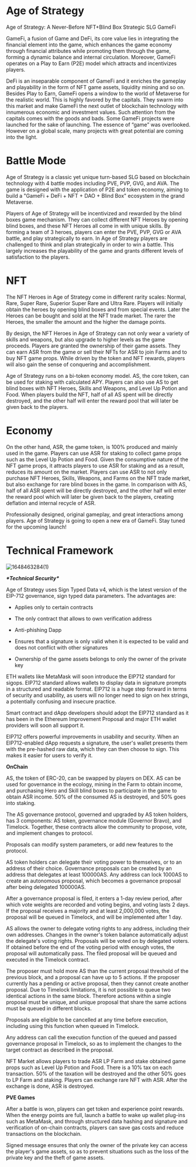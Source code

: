 # Age of Strategy
Age of Strategy: A Never-Before NFT+Blind Box Strategic SLG GameFi

GameFi, a fusion of Game and DeFi, its core value lies in integrating the financial element into the game, which enhances the game economy through financial attributes while promoting them through the game, forming a dynamic balance and internal circulation. Moreover, GameFi operates on a Play to Earn (P2E) model which attracts and incentivizes players.

DeFi is an inseparable component of GameFi and it enriches the gameplay and playability in the form of NFT game assets, liquidity mining and so on. Besides Play to Earn, GameFi opens a window to the world of Metaverse for the realistic world. This is highly favored by the capitals. They swarm into this market and make GameFi the next outlet of blockchain technology with innumerous economic and investment values.
Such attention from the capitals comes with the goods and bads. Some GameFi projects were launched for the sake of launching. The essence of “game” was overlooked. However on a global scale, many projects with great potential are coming into the light.

# Battle Mode
Age of Strategy is a classic yet unique turn-based SLG based on blockchain technology with 4 battle modes including PVE, PVP, GVG, and AVA. The game is designed with the application of P2E and token economy, aiming to build a "GameFi + DeFi + NFT + DAO + Blind Box" ecosystem in the grand Metaverse.

Players of Age of Strategy will be incentivized and rewarded by the blind boxes game mechanism. They can collect different NFT Heroes by opening blind boxes, and these NFT Heroes all come in with unique skills. By forming a team of 3 heroes, players can enter the PVE, PVP, GVG or AVA battle, and play strategically to earn. In Age of Strategy players are challenged to think and plan strategically in order to win a battle. This largely increases the playability of the game and grants different levels of satisfaction to the players.

# NFT
The NFT Heroes in Age of Strategy come in different rarity scales: Normal, Rare, Super Rare, Superior Super Rare and Ultra Rare. Players will initially obtain the heroes by opening blind boxes and from special events. Later the Heroes can be bought and sold at the NFT trade market. The rarer the Heroes, the smaller the amount and the higher the damage points.

By design, the NFT Heroes in Age of Strategy can not only wear a variety of skills and weapons, but also upgrade to higher levels as the game proceeds. Players are granted the ownership of their game assets. They can earn ASR from the game or sell their NFTs for ASR to join Farms and to buy NFT game props. While driven by the token and NFT rewards, players will also gain the sense of conquering and accomplishment. 

Age of Strategy runs on a bi-token economy model. AS, the core token, can be used for staking with calculated APY. Players can also use AS to get blind boxes with NFT Heroes, Skills and Weapons, and Level Up Potion and Food. When players build the NFT, half of all AS spent will be directly destroyed, and the other half will enter the reward pool that will later be given back to the players.

# Economy
On the other hand, ASR, the game token, is 100% produced and mainly used in the game. Players can use ASR for staking to collect game props such as the Level Up Potion and Food. Given the consumptive nature of the NFT game props, it attracts players to use ASR for staking and as a result, reduces its amount on the market. Players can use ASR to not only purchase NFT Heroes, Skills, Weapons, and Farms on the NFT trade market, but also exchange for rare blind boxes in the game.
In comparison with AS, half of all ASR spent will be directly destroyed, and the other half will enter the reward pool which will later be given back to the players, creating deflation and internal recycle of ASR.

Professionally designed, original gameplay, and great interactions among players. Age of Strategy is going to open a new era of GameFi. Stay tuned for the upcoming launch!

# Technical Framework

![1648463284(1)](https://user-images.githubusercontent.com/102289203/160379386-3658cd68-c9c0-4f64-8a37-b9c6e514836b.jpg)

***\*Technical Security\****

Age of Strategy uses Sign Typed Data v4, which is the latest version of the EIP-712 governance, sign typed data parameters. The advantages are:

- Applies only to certain contracts

- The only contract that allows to own verification address

- Anti-phishing Dapp

- Ensures that a signature is only valid when it is expected to be valid and does not conflict with other signatures

- Ownership of the game assets belongs to only the owner of the private key

ETH wallets like MetaMask will soon introduce the EIP712 standard for sigops. EIP712 standard allows wallets to display data in signature prompts in a structured and readable format. EIP712 is a huge step forward in terms of security and usability, as users will no longer need to sign on hex strings, a potentially confusing and insecure practice.

Smart contract and dApp developers should adopt the EIP712 standard as it has been in the Ethereum Improvement Proposal and major ETH wallet providers will soon all support it.

EIP712 offers powerful improvements in usability and security. When an EIP712-enabled dApp requests a signature, the user's wallet presents them with the pre-hashed raw data, which they can then choose to sign. This makes it easier for users to verify it.

 

**OnChain**

AS, the token of ERC-20, can be swapped by players on DEX. AS can be used for governance in the ecology, mining in the Farm to obtain income, and purchasing Hero and Skill blind boxes to participate in the game to obtain ASR income. 50% of the consumed AS is destroyed, and 50% goes into staking.

The AS governance protocol, governed and upgraded by AS token holders, has 3 components: AS token, governance module (Governor Bravo), and Timelock. Together, these contracts allow the community to propose, vote, and implement changes to protocol.

Proposals can modify system parameters, or add new features to the protocol.

AS token holders can delegate their voting power to themselves, or to an address of their choice. Governance proposals can be created by an address that delegates at least 100000AS. Any address can lock 1000AS to create an autonomous proposal, which becomes a governance proposal after being delegated 100000AS.

After a governance proposal is filed, it enters a 1-day review period, after which vote weights are recorded and voting begins, and voting lasts 2 days. If the proposal receives a majority and at least 2,000,000 votes, the proposal will be queued in Timelock, and will be implemented after 1 day.

AS allows the owner to delegate voting rights to any address, including their own addresses. Changes in the owner's token balance automatically adjust the delegate's voting rights. Proposals will be voted on by delegated voters. If obtained before the end of the voting period with enough votes, the proposal will automatically pass. The filed proposal will be queued and executed in the Timelock contract.

The proposer must hold more AS than the current proposal threshold of the previous block, and a proposal can have up to 5 actions. If the proposer currently has a pending or active proposal, then they cannot create another proposal. Due to Timelock limitations, it is not possible to queue two identical actions in the same block. Therefore actions within a single proposal must be unique, and unique proposal that share the same actions must be queued in different blocks.

Proposals are eligible to be cancelled at any time before execution, including using this function when queued in Timelock.

Any address can call the execution function of the queued and passed governance proposal in Timelock, so as to implement the changes to the target contract as described in the proposal.

NFT Market allows players to trade ASR LP Farm and stake obtained game props such as Level Up Potion and Food. There is a 10% tax on each transaction. 50% of the taxation will be destroyed and the other 50% goes to LP Farm and staking. Players can exchange rare NFT with ASR. After the exchange is done, ASR is destroyed. 

 
**PVE Games**

After a battle is won, players can get token and experience point rewards. When the energy points are full, launch a battle to wake up wallet plug-ins such as MetaMask, and through structured data hashing and signature and verification of on-chain contracts, players can save gas costs and reduce transactions on the blockchain.

Signed message ensures that only the owner of the private key can access the player's game assets, so as to prevent situations such as the loss of the private key and the theft of game assets.
